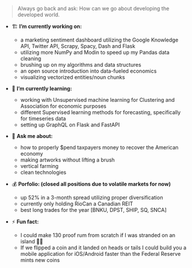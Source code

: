 > Always go back and ask: How can we go about developing the developed world.

- 🏗 **I’m currently working on:**
  - a marketing sentiment dashboard utilizing the Google Knowledge API, Twitter API, Scrapy, Spacy, Dash and Flask
  - utilizing more NumPy and Modin to speed up my Pandas data cleaning
  - brushing up on my algorithms and data structures
  - an open source introduction into data-fueled economics
  - visualizing vectorized entities/noun chunks

- 🌱 **I’m currently learning:**
  - working with Unsupervised machine learning for Clustering and Association for economic purposes
  - different Supervised learning methods for forecasting, specifically for timeseries data
  - setting up GraphQL on Flask and FastAPI

- 💬 **Ask me about:**
  - how to properly $pend taxpayers money to recover the American economy
  - making artworks without lifting a brush
  - vertical farming
  - clean technologies
  
- 💰 **Porfolio: (closed all positions due to volatile markets for now)**
  - up 52% in a 3-month spread utilizing proper diversification
  - currently only holding RioCan a Canadian REIT 
  - best long trades for the year [BNKU, DPST, SHIP, SQ, SNCA]
  
- ⚡ **Fun fact:**
  - I could make 130 proof rum from scratch if I was stranded on an island 🥭🌴
  - If we flipped a coin and it landed on heads or tails I could build you a mobile application for iOS/Android faster than the Federal Reserve mints new coins
